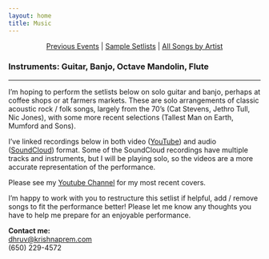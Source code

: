 ```yaml
---
layout: home
title: Music
---
```


<div style="text-align:center;">
  <a href="/pages/events.html">Previous Events</a> |
  <a href="/pages/setlists.html">Sample Setlists</a> |
  <a href="/pages/songs_by_artist.html">All Songs by Artist</a>
</div>

### Instruments: Guitar, Banjo, Octave Mandolin, Flute

---

I’m hoping to perform the setlists below on solo guitar and banjo, perhaps at coffee shops or at farmers markets. These are solo arrangements of classic acoustic rock / folk songs, largely from the 70’s (Cat Stevens, Jethro Tull, Nic Jones), with some more recent selections (Tallest Man on Earth, Mumford and Sons).

I’ve linked recordings below in both video ([YouTube](https://www.youtube.com/channel/UCa_LjjQKzbIQUqj-WOH1m7Q)) and audio ([SoundCloud](https://soundcloud.com/dhruv-rajan)) format. Some of the SoundCloud recordings have multiple tracks and instruments, but I will be playing solo, so the videos are a more accurate representation of the performance.

Please see my [Youtube Channel](https://www.youtube.com/channel/UCa_LjjQKzbIQUqj-WOH1m7Q) for my most recent covers.

I’m happy to work with you to restructure this setlist if helpful, add / remove songs to fit the performance better! Please let me know any thoughts you have to help me prepare for an enjoyable performance.

**Contact me:**  
[dhruv@krishnaprem.com](mailto:dhruv@krishnaprem.com)  
(650) 229-4572
